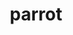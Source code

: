 ---
layout: animals&nature
title: parrot
emoji: parrot
permalink: 🦜.html
image: assets/img/3moji/parrot.png
---